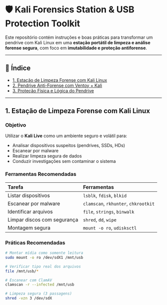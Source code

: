 
# 🛡️ Kali Forensics Station & USB Protection Toolkit

Este repositório contém instruções e boas práticas para transformar um pendrive com Kali Linux em uma **estação portátil de limpeza e análise forense segura**, com foco em **imutabilidade e proteção antiforense**.

---

## 📁 Índice

* [1. Estação de Limpeza Forense com Kali Linux](#1-estação-de-limpeza-forense-com-kali-linux)
* [2. Pendrive Anti-Forense com Ventoy + Kali](#2-pendrive-anti-forense-com-ventoy--kali)
* [3. Proteção Física e Lógica do Pendrive](#3-proteção-física-e-lógica-do-pendrive)

---

## 1. Estação de Limpeza Forense com Kali Linux

### Objetivo

Utilizar o **Kali Live** como um ambiente seguro e volátil para:

* Analisar dispositivos suspeitos (pendrives, SSDs, HDs)
* Escanear por malware
* Realizar limpeza segura de dados
* Conduzir investigações sem contaminar o sistema

### Ferramentas Recomendadas

| Tarefa                      | Ferramentas                          |
| :-------------------------- | :----------------------------------- |
| Listar dispositivos         | `lsblk`, `fdisk`, `blkid`            |
| Escanear por malware        | `clamscan`, `rkhunter`, `chkrootkit` |
| Identificar arquivos        | `file`, `strings`, `binwalk`         |
| Limpar discos com segurança | `shred`, `dd`, `wipe`                |
| Montagem segura             | `mount -o ro`, `udisksctl`           |

### Práticas Recomendadas

```bash
# Montar mídia como somente leitura
sudo mount -o ro /dev/sdX1 /mnt/usb

# Verificar tipo real dos arquivos
file /mnt/usb/*

# Escanear com ClamAV
clamscan -r --infected /mnt/usb

# Limpeza segura (3 passagens)
shred -vzn 3 /dev/sdX
